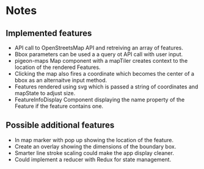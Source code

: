 # Notes

## Implemented features

- API call to OpenStreetsMap API and retreiving an array of features.
- Bbox parameters can be used a a query ot API call with user input.
- pigeon-maps Map component with a mapTiler creates context to the location of the rendered Features.
- Clicking the map also fires a coordinate which becomes the center of a bbox as an alternaitve input method.
- Features rendered using svg which is passed a string of coordinates and mapState to adjust size.
- FeatureInfoDisplay Component displaying the name property of the Feature if the feature contains one.

## Possible additional features

- In map marker with pop up showing the location of the feature.
- Create an overlay showing the dimensions of the boundary box.
- Smarter line stroke scaling could make the app display cleaner.
- Could implement a reducer with Redux for state management.
